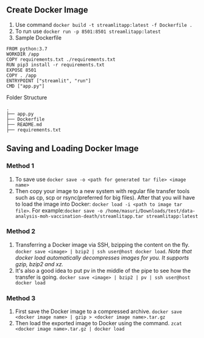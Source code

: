 
## Create Docker Image
1. Use command `docker build -t streamlitapp:latest -f Dockerfile .`
2. To run use `docker run -p 8501:8501 streamlitapp:latest`
3. Sample Dockerfile 
```
FROM python:3.7
WORKDIR /app
COPY requirements.txt ./requirements.txt
RUN pip3 install -r requirements.txt
EXPOSE 8501
COPY . /app
ENTRYPOINT ["streamlit", "run"]
CMD ["app.py"]

```
Folder Structure
```
.
├── app.py
├── Dockerfile
├── README.md
├── requirements.txt
```

## Saving and Loading Docker Image

### Method 1
1. To save use `docker save -o <path for generated tar file> <image name>`
2. Then copy your image to a new system with regular file transfer tools such as cp, scp or rsync(preferred for big files). After that you will have to load the image into Docker:
`docker load -i <path to image tar file>`. For example:`docker save -o /home/masuri/Downloads/test/data-analysis-moh-vaccination-death/streamlitapp.tar streamlitapp:latest`

### Method 2
1. Transferring a Docker image via SSH, bzipping the content on the fly. `docker save <image> | bzip2 | ssh user@host docker load`. _Note that docker load automatically decompresses images for you. It supports gzip, bzip2 and xz._
2. It's also a good idea to put pv in the middle of the pipe to see how the transfer is going. `docker save <image> | bzip2 | pv | ssh user@host docker load`

### Method 3
1. First save the Docker image to a compressed archive. `docker save <docker image name> | gzip > <docker image name>.tar.gz`
2. Then load the exported image to Docker using the command. `zcat <docker image name>.tar.gz | docker load`
